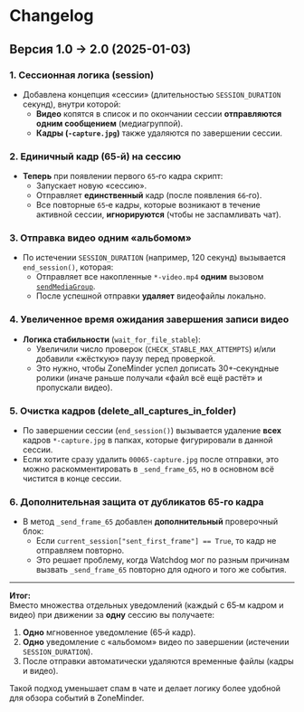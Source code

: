 # Changelog

## Версия 1.0 → 2.0 (2025-01-03)

### 1. Сессионная логика (session)
- Добавлена концепция «сессии» (длительностью `SESSION_DURATION` секунд), внутри которой:
  - **Видео** копятся в список и по окончании сессии **отправляются одним сообщением** (медиагруппой).
  - **Кадры (`-capture.jpg`)** также удаляются по завершении сессии.

### 2. Единичный кадр (65-й) на сессию
- **Теперь** при появлении первого `65`‑го кадра скрипт:
  - Запускает новую «сессию».
  - Отправляет **единственный** кадр (после появления `66`‑го).
  - Все повторные `65`‑е кадры, которые возникают в течение активной сессии, **игнорируются** (чтобы не заспамливать чат).

### 3. Отправка видео одним «альбомом»
- По истечении `SESSION_DURATION` (например, 120 секунд) вызывается `end_session()`, которая:
  - Отправляет все накопленные `*-video.mp4` **одним** вызовом [`sendMediaGroup`](https://core.telegram.org/bots/api#sendmediagroup).
  - После успешной отправки **удаляет** видеофайлы локально.

### 4. Увеличенное время ожидания завершения записи видео
- **Логика стабильности** (`wait_for_file_stable`):
  - Увеличили число проверок (`CHECK_STABLE_MAX_ATTEMPTS`) и/или добавили «жёсткую» паузу перед проверкой.
  - Это нужно, чтобы ZoneMinder успел дописать 30+‑секундные ролики (иначе раньше получали «файл всё ещё растёт» и пропускали видео).

### 5. Очистка кадров (delete_all_captures_in_folder)
- По завершении сессии (`end_session()`) вызывается удаление **всех** кадров `*-capture.jpg` в папках, которые фигурировали в данной сессии.
- Если хотите сразу удалить `00065-capture.jpg` после отправки, это можно раскомментировать в `_send_frame_65`, но в основном всё чистится в конце сессии.

### 6. Дополнительная защита от дубликатов 65‑го кадра
- В метод `_send_frame_65` добавлен **дополнительный** проверочный блок:
  - Если `current_session["sent_first_frame"] == True`, то кадр не отправляем повторно.
  - Это решает проблему, когда Watchdog мог по разным причинам вызвать `_send_frame_65` повторно для одного и того же события.

---

**Итог:**  
Вместо множества отдельных уведомлений (каждый с 65‑м кадром и видео) при движении за **одну** сессию вы получаете:
1. **Одно** мгновенное уведомление (65‑й кадр).
2. **Одно** уведомление с «альбомом» видео по завершении (истечении `SESSION_DURATION`).
3. После отправки автоматически удаляются временные файлы (кадры и видео).

Такой подход уменьшает спам в чате и делает логику более удобной для обзора событий в ZoneMinder.
